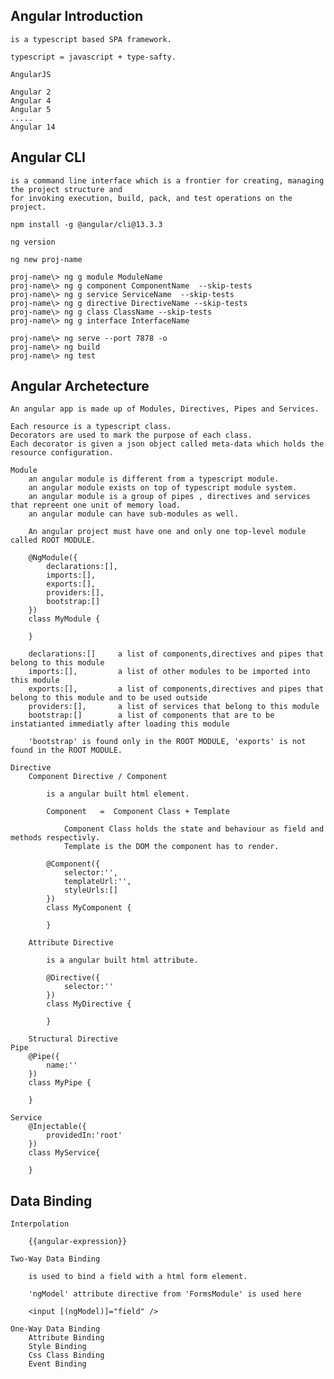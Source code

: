 Angular Introduction
--------------------------------------------------------------

    is a typescript based SPA framework.

    typescript = javascript + type-safty.

    AngularJS

    Angular 2
    Angular 4
    Angular 5
    .....
    Angular 14

Angular CLI
---------------------------------------------------------------

    is a command line interface which is a frontier for creating, managing the project structure and
    for invoking execution, build, pack, and test operations on the project.

    npm install -g @angular/cli@13.3.3

    ng version

    ng new proj-name

    proj-name\> ng g module ModuleName 
    proj-name\> ng g component ComponentName  --skip-tests
    proj-name\> ng g service ServiceName  --skip-tests
    proj-name\> ng g directive DirectiveName --skip-tests
    proj-name\> ng g class ClassName --skip-tests
    proj-name\> ng g interface InterfaceName 
    
    proj-name\> ng serve --port 7878 -o
    proj-name\> ng build
    proj-name\> ng test

Angular Archetecture
------------------------------------------------------------------

    An angular app is made up of Modules, Directives, Pipes and Services.

    Each resource is a typescript class. 
    Decorators are used to mark the purpose of each class.
    Each decorator is given a json object called meta-data which holds the resource configuration.

    Module
        an angular module is different from a typescript module.
        an angular module exists on top of typescript module system.
        an angular module is a group of pipes , directives and services that repreent one unit of memory load.
        an angular module can have sub-modules as well.

        An angular project must have one and only one top-level module called ROOT MODULE.

        @NgModule({
            declarations:[],
            imports:[],
            exports:[],
            providers:[],
            bootstrap:[]
        })
        class MyModule {

        }

        declarations:[]     a list of components,directives and pipes that belong to this module
        imports:[],         a list of other modules to be imported into this module
        exports:[],         a list of components,directives and pipes that belong to this module and to be used outside
        providers:[],       a list of services that belong to this module
        bootstrap:[]        a list of components that are to be instatianted immediatly after loading this module

        'bootstrap' is found only in the ROOT MODULE, 'exports' is not found in the ROOT MODULE.

    Directive
        Component Directive / Component

            is a angular built html element.

            Component   =  Component Class + Template
                
                Component Class holds the state and behaviour as field and methods respectivly.
                Template is the DOM the component has to render.

            @Component({
                selector:'',
                templateUrl:'',
                styleUrls:[]
            })
            class MyComponent {

            }

        Attribute Directive

            is a angular built html attribute.

            @Directive({
                selector:''
            }) 
            class MyDirective {

            }

        Structural Directive
    Pipe
        @Pipe({
            name:''
        })
        class MyPipe {

        }

    Service
        @Injectable({
            providedIn:'root'
        })
        class MyService{

        }

Data Binding
------------------------------------------------------------------

    Interpolation

        {{angular-expression}}

    Two-Way Data Binding

        is used to bind a field with a html form element.

        'ngModel' attribute directive from 'FormsModule' is used here

        <input [(ngModel)]="field" />

    One-Way Data Binding
        Attribute Binding
        Style Binding
        Css Class Binding
        Event Binding